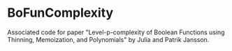 # BoFunComplexity
Associated code for paper "Level-p-complexity of Boolean Functions using Thinning, Memoization, and Polynomials" by Julia and Patrik Jansson.
